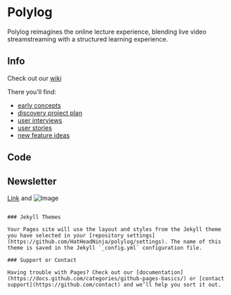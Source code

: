 # Polylog
Polylog reimagines the online lecture experience, blending live video streamstreaming with a structured learning experience.

## Info
Check out our [wiki](https://github.com/HatHeadNinja/polylog/wiki)

There you'll find:
* [early concepts](https://github.com/HatHeadNinja/polylog/wiki/Solution-Concepts)
* [discovery project plan](https://github.com/HatHeadNinja/polylog/projects/1)
* [user interviews](https://github.com/HatHeadNinja/polylog/wiki/User-Interviews)
* [user stories](https://github.com/HatHeadNinja/polylog/wiki/User-Stories)
* [new feature ideas](https://github.com/HatHeadNinja/polylog/wiki/New-Feature-Ideas)

## Code


## Newsletter


[Link](url) and ![Image](src)
```

### Jekyll Themes

Your Pages site will use the layout and styles from the Jekyll theme you have selected in your [repository settings](https://github.com/HatHeadNinja/polylog/settings). The name of this theme is saved in the Jekyll `_config.yml` configuration file.

### Support or Contact

Having trouble with Pages? Check out our [documentation](https://docs.github.com/categories/github-pages-basics/) or [contact support](https://github.com/contact) and we’ll help you sort it out.
